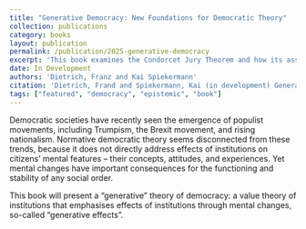 ```yaml
---
title: "Generative Democracy: New Foundations for Democratic Theory"
collection: publications
category: books
layout: publication
permalink: /publication/2025-generative-democracy
excerpt: 'This book examines the Condorcet Jury Theorem and how its assumptions can be applicable to the real world. It will use the theorem to assess various familiar political practices and alternative institutional arrangements, revealing how best to take advantage of the truth-tracking potential of majoritarian democracy.'
date: In Development
authors: 'Dietrich, Franz and Kai Spiekermann'
citation: 'Dietrich, Frand and Spiekermann, Kai (in development) Generative Democracy: New Foundations for Democratic Theory'
tags: ["featured", "democracy", "epistemic", "book"]
---
```


Democratic societies have recently seen the emergence of populist
movements, including Trumpism, the Brexit movement, and rising
nationalism. Normative democratic theory seems disconnected from these
trends, because it does not directly address effects of institutions
on citizens’ mental features – their concepts, attitudes, and
experiences. Yet mental changes have important consequences for the
functioning and stability of any social order.

This book will present a “generative” theory of democracy: a value
theory of institutions that emphasises effects of institutions through
mental changes, so-called “generative effects”.

